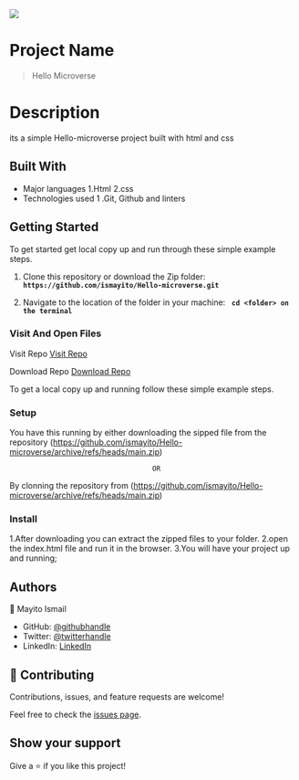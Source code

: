 ![](https://img.shields.io/badge/Microverse-blueviolet)

# Project Name

> Hello Microverse
 # Description
 its a simple Hello-microverse project built with html and css


## Built With

- Major languages
 1.Html
 2.css
- Technologies used
 1 .Git, Github and linters

## Getting Started

To get started get local copy up and run through  these simple example steps.
1. Clone this repository or download the Zip folder:
**`` https://github.com/ismayito/Hello-microverse.git``**

2. Navigate to the location of the folder in your machine:
**`` cd <folder> on the terminal``**


### Visit And Open Files
Visit Repo
[Visit Repo](https://github.com/ismayito/Hello-microverse)

Download Repo
[Download Repo](https://github.com/ismayito/Hello-microverse/archive/refs/heads/main.zip)

To get a local copy up and running follow these simple example steps.
### Setup
You have this running by either downloading the sipped file from the repository (https://github.com/ismayito/Hello-microverse/archive/refs/heads/main.zip)
                                       
                                       OR
By clonning the repository from (https://github.com/ismayito/Hello-microverse/archive/refs/heads/main.zip)

### Install
1.After downloading you can extract the zipped files to your folder.
2.open the index.html file and run it in the browser.
3.You will have your project up and running;

## Authors

👤 Mayito Ismail

- GitHub: [@githubhandle](https://github.com/ismayito)
- Twitter: [@twitterhandle](https://twitter.com/@IsmailMayito)
- LinkedIn: [LinkedIn](https://www.linkedin.com/in/mayito-ismail-2b0067178/)

## 🤝 Contributing

Contributions, issues, and feature requests are welcome!

Feel free to check the [issues page](../../issues/).

## Show your support

Give a ⭐️ if you like this project!

